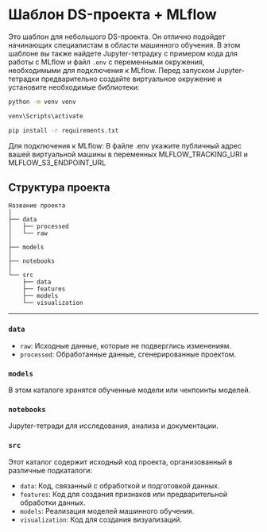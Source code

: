 # Шаблон DS-проекта + MLflow

Это шаблон для небольшого DS-проекта. Он отлично подойдет начинающих специалистам в области машинного обучения. В этом шаблоне вы также найдете Jupyter-тетрадку с примером кода для работы с MLflow и файл `.env` с переменными окружения, необходимыми для подключения к MLflow.
Перед запуском Jupyter-тетрадки предварительно создайте виртуальное окружение и установите необходимые библиотеки:
   ```bash
   python -m venv venv

   venv\Scripts\activate

   pip install -r requirements.txt 
   ```

Для подключения к MLflow:
В файле .env укажите публичный адрес вашей виртуальной машины в переменных MLFLOW_TRACKING_URI и MLFLOW_S3_ENDPOINT_URL


## Структура проекта

    Название проекта
    │
    ├── data
    │   ├── processed
    │   └── raw
    │
    ├── models
    │
    ├── notebooks
    │
    └── src
        ├── data
        ├── features
        ├── models
        └── visualization
--------





### `data`

- `raw`: Исходные данные, которые не подверглись изменениям.
- `processed`: Обработанные данные, сгенерированные проектом.

### `models`

В этом каталоге хранятся обученные модели или чекпоинты моделей.

### `notebooks`

Jupyter-тетради для исследования, анализа и документации.

### `src`

Этот каталог содержит исходный код проекта, организованный в различные подкаталоги:

- `data`: Код, связанный с обработкой и подготовкой данных.
- `features`: Код для создания признаков или предварительной обработки данных.
- `models`: Реализация моделей машинного обучения.
- `visualization`: Код для создания визуализаций.
